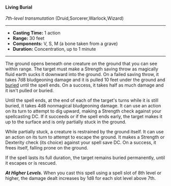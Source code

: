 #### Living Burial
*7th-level transmutation* (Druid,Sorcerer,Warlock,Wizard)
___
- **Casting Time:** 1 action
- **Range:** 30 feet
- **Components:** V, S, M (a bone taken from a grave)
- **Duration:** Concentration, up to 1 minute
---
The ground opens beneath one creature on the ground that you can see within range. The target must make a Strength saving throw as magically fluid earth sucks it downward into the ground. On a failed saving throw, it takes 7d8 bludgeoning damage and it is pulled 10 feet under the ground and [buried](../Conditions/Buried.md) until the spell ends. On a success, it takes half as much damage and it isn't pulled or buried. 

Until the spell ends, at the end of each of the target's turns while it is still buried, it takes 4d8 nonmagical bludgeoning damage. It can use an action on its turn to attempt to dig upward, making a Strength check against your spellcasting DC. If it succeeds or if the spell ends early, the target makes it up to the surface and is only 
partially stuck in the ground.

While partially stuck, a creature is restrained by the ground itself. It can use an action on its turn to attempt to escape the ground. It makes a Strength or Dexterity check (its choice) against your spell save DC. On a success, it frees itself, falling prone on the ground.

If the spell lasts its full duration, the target remains buried permanently, until it escapes or is rescued.

***At Higher Levels.*** When you cast this spell using a spell slot of 8th level or higher, the damage dealt increases by 1d8 for each slot level above 7th.



 